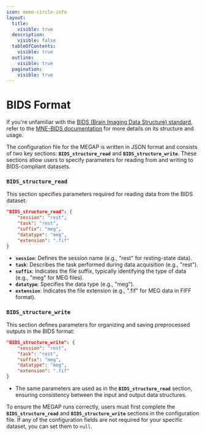 ```yaml
---
icon: memo-circle-info
layout:
  title:
    visible: true
  description:
    visible: false
  tableOfContents:
    visible: true
  outline:
    visible: true
  pagination:
    visible: true
---
```


# BIDS Format

If you're unfamiliar with the [BIDS (Brain Imaging Data Structure) standard](https://www.nature.com/articles/sdata2018110), refer to the [MNE-BIDS documentation](https://mne.tools/mne-bids/stable/index.html) for more details on its structure and usage.

The configuration file for the MEGAP is written in JSON format and consists of two key sections: **`BIDS_structure_read`** and **`BIDS_structure_write`**. These sections allow users to specify parameters for reading from and writing to BIDS-compliant datasets.

### **`BIDS_structure_read`**

This section specifies parameters required for reading data from the BIDS dataset:

```json
"BIDS_structure_read": {
    "session": "rest",
    "task": "rest",
    "suffix": "meg",
    "datatype": "meg",
    "extension": ".fif"
}
```

* **`session`**: Defines the session name (e.g., "rest" for resting-state data).
* **`task`**: Describes the task performed during data acquisition (e.g., "rest").
* **`suffix`**: Indicates the file suffix, typically identifying the type of data (e.g., "meg" for MEG files).
* **`datatype`**: Specifies the data type (e.g., "meg").
* **`extension`**: Indicates the file extension (e.g., ".fif" for MEG data in FIFF format).

### **`BIDS_structure_write`**

This section defines parameters for organizing and saving preprocessed outputs in the BIDS format:

```json
"BIDS_structure_write": {
    "session": "rest",
    "task": "rest",
    "suffix": "meg",
    "datatype": "meg",
    "extension": ".fif"
}
```

* The same parameters are used as in the **`BIDS_structure_read`** section, ensuring consistency between the input and output data structures.

To ensure the MEGAP runs correctly, users must first complete the **`BIDS_structure_read`** and **`BIDS_structure_write`** sections in the configuration file. If any of the configuration fields are not required for your specific dataset, you can set them to `null`.
